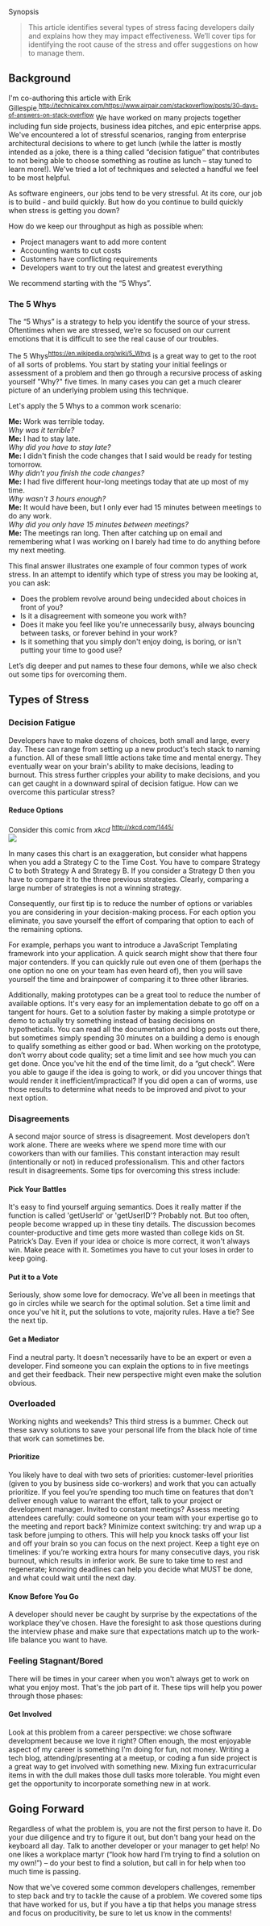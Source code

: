 Synopsis
> This article identifies several types of stress facing developers daily and explains how they may impact effectiveness. We’ll cover tips for identifying the root cause of the stress and offer suggestions on how to manage them.

## Background
I'm co-authoring this article with Erik Gillespie.<sup>http://technicalrex.com/</sup><sup>https://www.airpair.com/stackoverflow/posts/30-days-of-answers-on-stack-overflow</sup> We have worked on many projects together including fun side projects, business idea pitches, and epic enterprise apps. We've encountered a lot of stressful scenarios, ranging from enterprise architectural decisions to where to get lunch (while the latter is mostly intended as a joke, there is a thing called “decision fatigue” that contributes to not being able to choose something as routine as lunch – stay tuned to learn more!). We've tried a lot of techniques and selected a handful we feel to be most helpful.

As software engineers, our jobs tend to be very stressful.  At its core, our job is to build - and build quickly. But how do you continue to build quickly when stress is getting you down?

How do we keep our throughput as high as possible when:

- Project managers want to add more content
- Accounting wants to cut costs
- Customers have conflicting requirements
- Developers want to try out the latest and greatest everything

We recommend starting with the “5 Whys”.

### The 5 Whys
The “5 Whys” is a strategy to help you identify the source of your stress. Oftentimes when we are stressed, we’re so focused on our current emotions that it is difficult to see the real cause of our troubles.

The 5 Whys<sup>https://en.wikipedia.org/wiki/5_Whys</sup> is a great way to get to the root of all sorts of problems. You start by stating your initial feelings or assessment of a problem and then go through a recursive process of asking yourself "Why?" five times. In many cases you can get a much clearer picture of an underlying problem using this technique.

Let's apply the 5 Whys to a common work scenario:


**Me:** Work was terrible today.<br>
*Why was it terrible?*<br>
**Me:** I had to stay late.<br>
*Why did you have to stay late?*<br>
**Me:** I didn't finish the code changes that I said would be ready for testing tomorrow.<br>
*Why didn't you finish the code changes?*<br>
**Me:** I had five different hour-long meetings today that ate up most of my time.<br>
*Why wasn't 3 hours enough?*<br>
**Me:** It would have been, but I only ever had 15 minutes between meetings to do any work.<br>
*Why did you only have 15 minutes between meetings?*<br>
**Me:** The meetings ran long. Then after catching up on email and remembering what I was working on I barely had time to do anything before my next meeting.


This final answer illustrates one example of four common types of work stress. In an attempt to identify which type of stress you may be looking at, you can ask:

- Does the problem revolve around being undecided about choices in front of you?
- Is it a disagreement with someone you work with?
- Does it make you feel like you're unnecessarily busy, always bouncing between tasks, or forever behind in your work?
- Is it something that you simply don't enjoy doing, is boring, or isn't putting your time to good use?

Let’s dig deeper and put names to these four demons, while we also check out some tips for overcoming them.

## Types of Stress
### Decision Fatigue
Developers have to make dozens of choices, both small and large, every day. These can range from setting up a new product's tech stack to naming a function. All of these small little actions take time and mental energy. They eventually wear on your brain's ability to make decisions, leading to burnout. This stress further cripples your ability to make decisions, and you can get caught in a downward spiral of decision fatigue. How can we overcome this particular stress? 

#### Reduce Options
Consider this comic from *xkcd* <sup>http://xkcd.com/1445/</sup><br>
<img src="https://imgs.xkcd.com/comics/efficiency.png"/>

In many cases this chart is an exaggeration, but consider what happens when you add a Strategy C to the Time Cost. You have to compare Strategy C to both Strategy A and Strategy B. If you consider a Strategy D then you have to compare it to the three previous strategies. Clearly, comparing a large number of strategies is not a winning strategy.

Consequently, our first tip is to reduce the number of options or variables you are considering in your decision-making process. For each option you eliminate, you save yourself the effort of comparing that option to each of the remaining options.

For example, perhaps you want to introduce a JavaScript Templating framework into your application. A quick search might show that there four major contenders. If you can quickly rule out even one of them (perhaps the one option no one on your team has even heard of), then you will save yourself the time and brainpower of comparing it to three other libraries.

Additionally, making prototypes can be a great tool to reduce the number of available options. It's very easy for an implementation debate to go off on a tangent for hours.  Get to a solution faster by making a simple prototype or demo to actually try something instead of basing decisions on hypotheticals.  You can read all the documentation and blog posts out there, but sometimes simply spending 30 minutes on a building a demo is enough to qualify something as either good or bad.  When working on the prototype, don’t worry about code quality; set a time limit and see how much you can get done. Once you've hit the end of the time limit, do a “gut check”. Were you able to gauge if the idea is going to work, or did you uncover things that would render it inefficient/impractical? If you did open a can of worms, use those results to determine what needs to be improved and pivot to your next option.

### Disagreements
A second major source of stress is disagreement. Most developers don’t work alone.  There are weeks where we spend more time with our coworkers than with our families.  This constant interaction may result (intentionally or not) in reduced professionalism. This and other factors result in disagreements. Some tips for overcoming this stress include:

#### Pick Your Battles
It's easy to find yourself arguing semantics.  Does it really matter if the function is called 'getUserId' or 'getUserID'? Probably not. But too often, people become wrapped up in these tiny details.  The discussion becomes counter-productive and time gets more wasted than college kids on St. Patrick’s Day. Even if your idea or choice is more correct, it won't always win. Make peace with it. Sometimes you have to cut your loses in order to keep going.

#### Put it to a Vote
Seriously, show some love for democracy. We've all been in meetings that go in circles while we search for the optimal solution.  Set a time limit and once you've hit it, put the solutions to vote, majority rules. Have a tie? See the next tip.

#### Get a Mediator
Find a neutral party.  It doesn't necessarily have to be an expert or even a developer.  Find someone you can explain the options to in five meetings and get their feedback.  Their new perspective might even make the solution obvious.

### Overloaded
Working nights and weekends? This third stress is a bummer. Check out these savvy solutions to save your personal life from the black hole of time that work can sometimes be.

#### Prioritize
You likely have to deal with two sets of priorities: customer-level priorities (given to you by business side co-workers) and work that you can actually prioritize. If you feel you’re spending too much time on features that don't deliver enough value to warrant the effort, talk to your project or development manager. Invited to constant meetings? Assess meeting attendees carefully: could someone on your team with your expertise go to the meeting and report back? Minimize context switching: try and wrap up a task before jumping to others. This will help you knock tasks off your list and off your brain so you can focus on the next project. Keep a tight eye on timelines: if you’re working extra hours for many consecutive days, you risk burnout, which results in inferior work. Be sure to take time to rest and regenerate; knowing deadlines can help you decide what MUST be done, and what could wait until the next day. 

#### Know Before You Go
A developer should never be caught by surprise by the expectations of the workplace they’ve chosen. Have the foresight to ask those questions during the interview phase and make sure that expectations match up to the work-life balance you want to have. 

### Feeling Stagnant/Bored
There will be times in your career when you won't always get to work on what you enjoy most. That's the job part of it. These tips will help you power through those phases: 

#### Get Involved
Look at this problem from a career perspective: we chose software development because we love it right? Often enough, the most enjoyable aspect of my career is something I'm doing for fun, not money. Writing a tech blog, attending/presenting at a meetup, or coding a fun side project is a great way to get involved with something new. Mixing fun extracurricular items in with the dull makes those dull tasks more tolerable.  You might even get the opportunity to incorporate something new in at work.

## Going Forward
Regardless of what the problem is, you are not the first person to have it. Do your due diligence and try to figure it out, but don't bang your head on the keyboard all day. Talk to another developer or your manager to get help! No one likes a workplace martyr (“look how hard I’m trying to find a solution on my own!”) – do your best to find a solution, but call in for help when too much time is passing.

Now that we've covered some common developers challenges, remember to step back and try to tackle the cause of a problem.  We covered some tips that have worked for us, but if you have a tip that helps you manage stress and focus on producitivity, be sure to let us know in the comments!